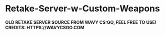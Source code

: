 # Retake-Server-w-Custom-Weapons
**OLD RETAKE SERVER SOURCE FROM WAVY CS:GO, FEEL FREE TO USE!**
**CREDITS: HTTPS://WAVYCSGO.COM**
